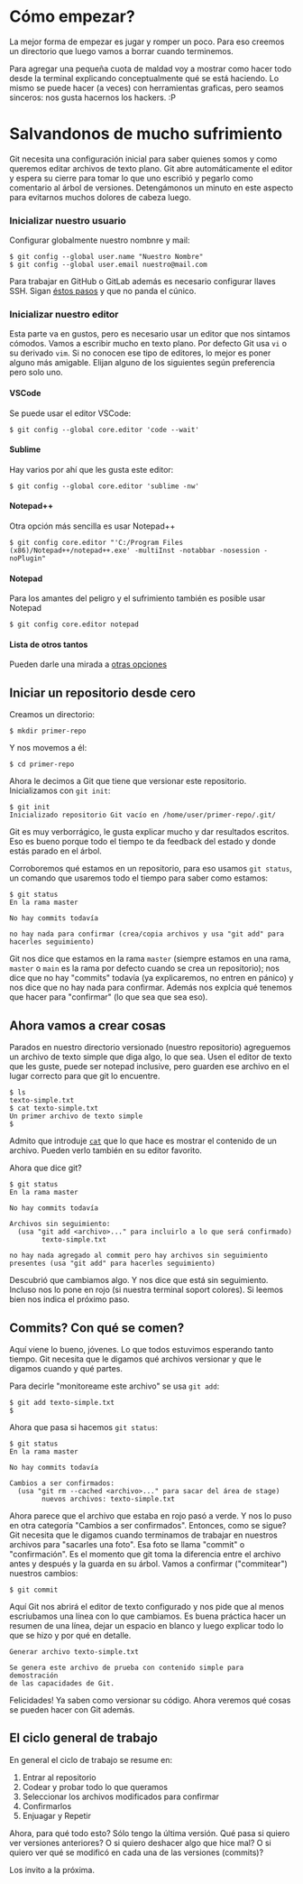 # Cómo empezar?

La mejor forma de empezar es jugar y romper un poco. Para eso creemos un
directorio que luego vamos a borrar cuando terminemos.

Para agregar una pequeña cuota de maldad voy a mostrar como hacer todo desde
la terminal explicando conceptualmente qué se está haciendo. Lo mismo se puede
hacer (a veces) con herramientas graficas, pero seamos sinceros: nos gusta
hacernos los hackers. :P

# Salvandonos de mucho sufrimiento

Git necesita una configuración inicial para saber quienes somos y como queremos
editar archivos de texto plano. Git abre automáticamente el editor y espera su
cierre para tomar lo que uno escribió y pegarlo como comentario al árbol de
versiones. Detengámonos un minuto en este aspecto para evitarnos muchos dolores
de cabeza luego.

### Inicializar nuestro usuario

Configurar globalmente nuestro nombnre y mail:
```shell
$ git config --global user.name "Nuestro Nombre"
$ git config --global user.email nuestro@mail.com
```

Para trabajar en GitHub o GitLab además es necesario configurar llaves SSH.
Sigan [éstos pasos](https://docs.github.com/es/authentication/managing-commit-signature-verification/generating-a-new-gpg-key)
y que no panda el cúnico.

### Inicializar nuestro editor

Esta parte va en gustos, pero es necesario usar un editor que nos sintamos
cómodos. Vamos a escribir mucho en texto plano. Por defecto Git usa `vi` o su
derivado `vim`. Si no conocen ese tipo de editores, lo mejor es poner alguno
más amigable. Elijan alguno de los siguientes según preferencia pero solo uno.

#### VSCode

Se puede usar el editor VSCode:
```shell
$ git config --global core.editor 'code --wait'
```

#### Sublime

Hay varios por ahí que les gusta este editor:
```shell
$ git config --global core.editor 'sublime -nw'
```

#### Notepad++

Otra opción más sencilla es usar Notepad++
```shell
$ git config core.editor "'C:/Program Files (x86)/Notepad++/notepad++.exe' -multiInst -notabbar -nosession -noPlugin"
```

#### Notepad

Para los amantes del peligro y el sufrimiento también es posible usar Notepad
```shell
$ git config core.editor notepad
```

#### Lista de otros tantos

Pueden darle una mirada a [otras opciones](https://www.git-scm.com/book/en/v2/Appendix-C%3A-Git-Commands-Setup-and-Config)

## Iniciar un repositorio desde cero

Creamos un directorio:
```shell
$ mkdir primer-repo
```

Y nos movemos a él:
```shell
$ cd primer-repo
```

Ahora le decimos a Git que tiene que versionar este repositorio. Inicializamos
con `git init`:
```shell
$ git init
Inicializado repositorio Git vacío en /home/user/primer-repo/.git/
```

Git es muy verborrágico, le gusta explicar mucho y dar resultados escritos.
Eso es bueno porque todo el tiempo te da feedback del estado y donde estás
parado en el árbol.

Corroboremos qué estamos en un repositorio, para eso usamos `git status`, un
comando que usaremos todo el tiempo para saber como estamos:
```shell
$ git status
En la rama master

No hay commits todavía

no hay nada para confirmar (crea/copia archivos y usa "git add" para hacerles seguimiento)
```

Git nos dice que estamos en la rama `master` (siempre estamos en una rama,
`master` o `main` es la rama por defecto cuando se crea un repositorio); nos
dice que no hay "commits" todavía (ya explicaremos, no entren en pánico) y nos
dice que no hay nada para confirmar. Además nos explcia qué tenemos que hacer
para "confirmar" (lo que sea que sea eso).

## Ahora vamos a crear cosas

Parados en nuestro directorio versionado (nuestro repositorio) agreguemos un
archivo de texto simple que diga algo, lo que sea. Usen el editor de texto que
les guste, puede ser notepad inclusive, pero guarden ese archivo en el lugar
correcto para que git lo encuentre.

```shell
$ ls
texto-simple.txt
$ cat texto-simple.txt
Un primer archivo de texto simple
$
```

Admito que introduje [`cat`](https://es.wikipedia.org/wiki/Cat_(Unix)) que lo
que hace es mostrar el contenido de un archivo. Pueden verlo también en su editor
favorito.

Ahora que dice git?

```shell
$ git status
En la rama master

No hay commits todavía

Archivos sin seguimiento:
  (usa "git add <archivo>..." para incluirlo a lo que será confirmado)
        texto-simple.txt

no hay nada agregado al commit pero hay archivos sin seguimiento presentes (usa "git add" para hacerles seguimiento)
```

Descubrió que cambiamos algo. Y nos dice que está sin seguimiento. Incluso nos
lo pone en rojo (si nuestra terminal soport colores). Si leemos bien nos
indica el próximo paso.

## Commits? Con qué se comen?

Aquí viene lo bueno, jóvenes. Lo que todos estuvimos esperando tanto tiempo.
Git necesita que le digamos qué archivos versionar y que le digamos cuando y
qué partes.

Para decirle "monitoreame este archivo" se usa `git add`:
```shell
$ git add texto-simple.txt
$
```

Ahora que pasa si hacemos `git status`:

```shell
$ git status
En la rama master

No hay commits todavía

Cambios a ser confirmados:
  (usa "git rm --cached <archivo>..." para sacar del área de stage)
        nuevos archivos: texto-simple.txt
```

Ahora parece que el archivo que estaba en rojo pasó a verde. Y nos lo puso en
otra categoría "Cambios a ser confirmados". Entonces, como se sigue? Git
necesita que le digamos cuando terminamos de trabajar en nuestros archivos para
"sacarles una foto". Esa foto se llama "commit" o "confirmación". Es el momento
que git toma la diferencia entre el archivo antes y después y la guarda en su
árbol. Vamos a confirmar ("commitear") nuestros cambios:

```shell
$ git commit
```

Aquí Git nos abrirá el editor de texto configurado y nos pide que al menos
escriubamos una línea con lo que cambiamos. Es buena práctica hacer un resumen
de una línea, dejar un espacio en blanco y luego explicar todo lo que se hizo
y por qué en detalle.

```text
Generar archivo texto-simple.txt

Se genera este archivo de prueba con contenido simple para demostración
de las capacidades de Git.
```

Felicidades! Ya saben como versionar su código. Ahora veremos qué cosas se
pueden hacer con Git además.

## El ciclo general de trabajo

En general el ciclo de trabajo se resume en:

1. Entrar al repositorio
1. Codear y probar todo lo que queramos
1. Seleccionar los archivos modificados para confirmar
1. Confirmarlos
1. Enjuagar y Repetir

Ahora, para qué todo esto? Sólo tengo la última versión. Qué pasa si quiero
ver versiones anteriores? O si quiero deshacer algo que hice mal? O si quiero
ver qué se modificó en cada una de las versiones (commits)?

Los invito a la próxima.
